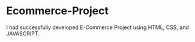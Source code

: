 # Ecommerce-Project
I had successfully developed E-Commerce Project using HTML, CSS, and JAVASCRIPT.

